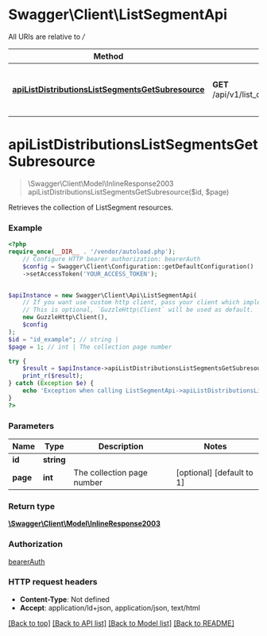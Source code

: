 # Swagger\Client\ListSegmentApi

All URIs are relative to */*

Method | HTTP request | Description
------------- | ------------- | -------------
[**apiListDistributionsListSegmentsGetSubresource**](ListSegmentApi.md#apilistdistributionslistsegmentsgetsubresource) | **GET** /api/v1/list_distributions/{id}/list_segments | Retrieves the collection of ListSegment resources.

# **apiListDistributionsListSegmentsGetSubresource**
> \Swagger\Client\Model\InlineResponse2003 apiListDistributionsListSegmentsGetSubresource($id, $page)

Retrieves the collection of ListSegment resources.

### Example
```php
<?php
require_once(__DIR__ . '/vendor/autoload.php');
    // Configure HTTP bearer authorization: bearerAuth
    $config = Swagger\Client\Configuration::getDefaultConfiguration()
    ->setAccessToken('YOUR_ACCESS_TOKEN');


$apiInstance = new Swagger\Client\Api\ListSegmentApi(
    // If you want use custom http client, pass your client which implements `GuzzleHttp\ClientInterface`.
    // This is optional, `GuzzleHttp\Client` will be used as default.
    new GuzzleHttp\Client(),
    $config
);
$id = "id_example"; // string | 
$page = 1; // int | The collection page number

try {
    $result = $apiInstance->apiListDistributionsListSegmentsGetSubresource($id, $page);
    print_r($result);
} catch (Exception $e) {
    echo 'Exception when calling ListSegmentApi->apiListDistributionsListSegmentsGetSubresource: ', $e->getMessage(), PHP_EOL;
}
?>
```

### Parameters

Name | Type | Description  | Notes
------------- | ------------- | ------------- | -------------
 **id** | **string**|  |
 **page** | **int**| The collection page number | [optional] [default to 1]

### Return type

[**\Swagger\Client\Model\InlineResponse2003**](../Model/InlineResponse2003.md)

### Authorization

[bearerAuth](../../README.md#bearerAuth)

### HTTP request headers

 - **Content-Type**: Not defined
 - **Accept**: application/ld+json, application/json, text/html

[[Back to top]](#) [[Back to API list]](../../README.md#documentation-for-api-endpoints) [[Back to Model list]](../../README.md#documentation-for-models) [[Back to README]](../../README.md)

